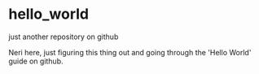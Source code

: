 # hello_world
just another repository on github

Neri here, just figuring this thing out and going through the 'Hello World' guide on github. 

